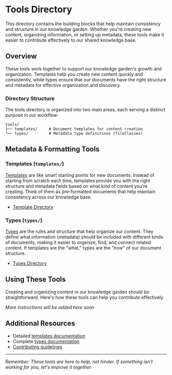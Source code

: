 # Tools Directory

This directory contains the building blocks that help maintain consistency and structure in our knowledge garden. Whether you're creating new content, organizing information, or setting up metadata, these tools make it easier to contribute effectively to our shared knowledge base.

## Overview

These tools work together to support our knowledge garden's growth and organization. Templates help you create new content quickly and consistently, while types ensure that our documents have the right structure and metadata for effective organization and discovery.

### Directory Structure

The tools directory is organized into two main areas, each serving a distinct purpose in our workflow:

```
tools/
├── templates/     # Document templates for content creation
└── types/         # Metadata type definitions (fileClasses)
```

## Metadata & Formatting Tools


### Templates (`templates/`)

[Templates](/tools/templates/readme.md) are like smart starting points for new documents. Instead of starting from scratch each time, templates provide you with the right structure and metadata fields based on what kind of content you're creating. Think of them as pre-formatted documents that help maintain consistency across our knowledge base.

- [Template Directory](/tools/templates/readme.md)

### Types (`types/`)

[Types](/tools/types/readme.md) are the rules and structure that help organize our content. They define what information (metadata) should be included with different kinds of documents, making it easier to organize, find, and connect related content. If templates are the "what," types are the "how" of our document structure.

- [Types Directory](/tools/types/readme.md)

## Using These Tools

Creating and organizing content in our knowledge garden should be straightforward. Here's how these tools can help you contribute effectively.

*More instructions will be added here soon*

## Additional Resources

- Detailed [templates documentation](templates/readme.md)
- Complete [types documentation](types/readme.md)
- [Contributing guidelines](../CONTRIBUTING.md)

---

*Remember: These tools are here to help, not hinder. If something isn't working for you, let's improve it together.*

